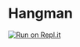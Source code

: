 # Hangman

[![Run on Repl.it](https://repl.it/badge/github/Kfollen93/Hangman)](https://repl.it/github/Kfollen93/Hangman)